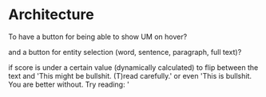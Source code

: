 <link rel="stylesheet" type="text/css" href="style.css">



# Architecture

To have a button for being able to show UM on hover?

and a button for entity selection (word, sentence, paragraph, full text)?


if score is under a certain value (dynamically calculated) to flip between the text and
'This might be bullshit. (T)read carefully.' or even
'This is bullshit. You are better without. Try reading: <suggestions>'
